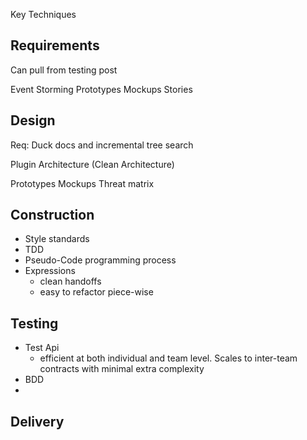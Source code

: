 ---
---

<!-- How do I handle key techniques for cross-cutting concerns? critical thought?

- I could use lines from each topic to it's techniques, but that would get crowded
- I could use multiple diagrams
- I could divide techniques by cross-cutting concern within lifecycle phases
  - that doesn't allow me to show techniques that belong everywhere or may be alternatives (like kanban/scrum)

 -->

<!-- TODO: I want to differentiate standard vs my recommendation

Do I even want to tackle this before enumerating the standard?
 -->

Key Techniques

## Requirements

Can pull from testing post


Event Storming
Prototypes
Mockups
Stories


## Design

Req: Duck docs and incremental tree search

Plugin Architecture (Clean Architecture)

Prototypes 
Mockups
Threat matrix


## Construction

- Style standards
- TDD
- Pseudo-Code programming process
- Expressions
  - clean handoffs
  - easy to refactor piece-wise

## Testing

- Test Api
  - efficient at both individual and team level. Scales to inter-team contracts with minimal extra complexity
- BDD
- 

## Delivery

## 